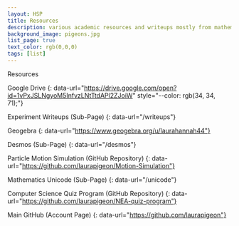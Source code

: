 ```yaml
---
layout: HSP
title: Resources
description: various academic resources and writeups mostly from mathematics and physics
background_image: pigeons.jpg
list_page: true
text_color: rgb(0,0,0)
tags: [list]
---
```


Resources

Google Drive
{: data-url="https://drive.google.com/open?id=1vPxJSLNgyoM5InfvzLNtTtdAPl2ZJoiW" style="--color: rgb(34, 34, 71);"}

Experiment Writeups (Sub-Page)
{: data-url="/writeups"}

Geogebra
{: data-url="https://www.geogebra.org/u/laurahannah44"}

Desmos (Sub-Page)
{: data-url="/desmos"}

Particle Motion Simulation (GitHub Repository)
{: data-url="https://github.com/laurapigeon/Motion-Simulation"}

Mathematics Unicode (Sub-Page)
{: data-url="/unicode"}

Computer Science Quiz Program (GitHub Repository)
{: data-url="https://github.com/laurapigeon/NEA-quiz-program"}

Main GitHub (Account Page)
{: data-url="https://github.com/laurapigeon"}